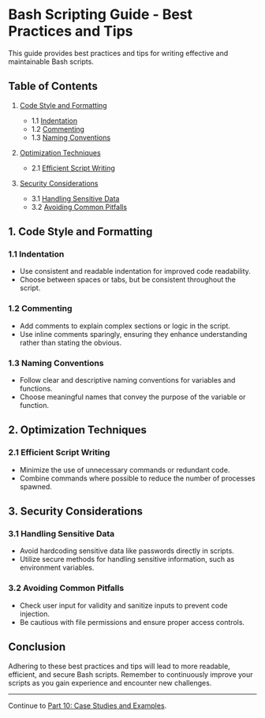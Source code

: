 # Bash Scripting Guide - Best Practices and Tips

This guide provides best practices and tips for writing effective and maintainable Bash scripts.

## Table of Contents

1. [Code Style and Formatting](#1-code-style-and-formatting)
   - 1.1 [Indentation](#11-indentation)
   - 1.2 [Commenting](#12-commenting)
   - 1.3 [Naming Conventions](#13-naming-conventions)

2. [Optimization Techniques](#2-optimization-techniques)
   - 2.1 [Efficient Script Writing](#21-efficient-script-writing)

3. [Security Considerations](#3-security-considerations)
   - 3.1 [Handling Sensitive Data](#31-handling-sensitive-data)
   - 3.2 [Avoiding Common Pitfalls](#32-avoiding-common-pitfalls)

## 1. Code Style and Formatting

### 1.1 Indentation

- Use consistent and readable indentation for improved code readability.
- Choose between spaces or tabs, but be consistent throughout the script.

### 1.2 Commenting

- Add comments to explain complex sections or logic in the script.
- Use inline comments sparingly, ensuring they enhance understanding rather than stating the obvious.

### 1.3 Naming Conventions

- Follow clear and descriptive naming conventions for variables and functions.
- Choose meaningful names that convey the purpose of the variable or function.

## 2. Optimization Techniques

### 2.1 Efficient Script Writing

- Minimize the use of unnecessary commands or redundant code.
- Combine commands where possible to reduce the number of processes spawned.

## 3. Security Considerations

### 3.1 Handling Sensitive Data

- Avoid hardcoding sensitive data like passwords directly in scripts.
- Utilize secure methods for handling sensitive information, such as environment variables.

### 3.2 Avoiding Common Pitfalls

- Check user input for validity and sanitize inputs to prevent code injection.
- Be cautious with file permissions and ensure proper access controls.

## Conclusion

Adhering to these best practices and tips will lead to more readable, efficient, and secure Bash scripts. Remember to continuously improve your scripts as you gain experience and encounter new challenges.

---
Continue to [Part 10: Case Studies and Examples](https://github.com/nilbarde/python-codes/blob/master/bash_scripting/10.examples.md).
